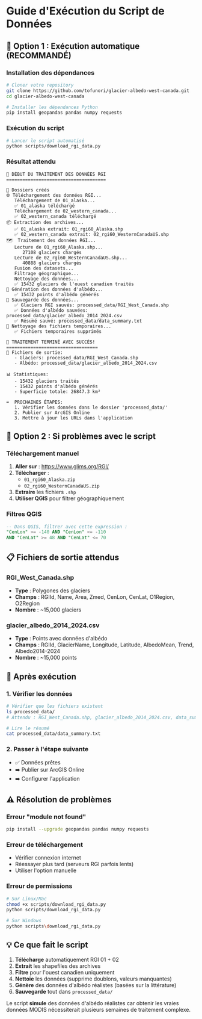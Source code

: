 # Guide d'Exécution du Script de Données

## 🚀 Option 1 : Exécution automatique (RECOMMANDÉ)

### Installation des dépendances
```bash
# Cloner votre repository
git clone https://github.com/tofunori/glacier-albedo-west-canada.git
cd glacier-albedo-west-canada

# Installer les dépendances Python
pip install geopandas pandas numpy requests
```

### Exécution du script
```bash
# Lancer le script automatisé
python scripts/download_rgi_data.py
```

### Résultat attendu
```
🚀 DÉBUT DU TRAITEMENT DES DONNÉES RGI
=====================================

📁 Dossiers créés
🌐 Téléchargement des données RGI...
   Téléchargement de 01_alaska...
   ✅ 01_alaska téléchargé
   Téléchargement de 02_western_canada...
   ✅ 02_western_canada téléchargé
📦 Extraction des archives...
   ✅ 01_alaska extrait: 01_rgi60_Alaska.shp
   ✅ 02_western_canada extrait: 02_rgi60_WesternCanadaUS.shp
🗺️  Traitement des données RGI...
   Lecture de 01_rgi60_Alaska.shp...
      27108 glaciers chargés
   Lecture de 02_rgi60_WesternCanadaUS.shp...
      40888 glaciers chargés
   Fusion des datasets...
   Filtrage géographique...
   Nettoyage des données...
   ✅ 15432 glaciers de l'ouest canadien traités
🎨 Génération des données d'albédo...
   ✅ 15432 points d'albédo générés
💾 Sauvegarde des données...
   ✅ Glaciers RGI sauvés: processed_data/RGI_West_Canada.shp
   ✅ Données d'albédo sauvées: processed_data/glacier_albedo_2014_2024.csv
   ✅ Résumé sauvé: processed_data/data_summary.txt
🧹 Nettoyage des fichiers temporaires...
   ✅ Fichiers temporaires supprimés

🎉 TRAITEMENT TERMINÉ AVEC SUCCÈS!
==================================
📁 Fichiers de sortie:
   - Glaciers: processed_data/RGI_West_Canada.shp
   - Albédo: processed_data/glacier_albedo_2014_2024.csv

📊 Statistiques:
   - 15432 glaciers traités
   - 15432 points d'albédo générés
   - Superficie totale: 26847.3 km²

➡️  PROCHAINES ÉTAPES:
   1. Vérifier les données dans le dossier 'processed_data/'
   2. Publier sur ArcGIS Online
   3. Mettre à jour les URLs dans l'application
```

## 🚨 Option 2 : Si problèmes avec le script

### Téléchargement manuel
1. **Aller sur** : https://www.glims.org/RGI/
2. **Télécharger** :
   - `01_rgi60_Alaska.zip`
   - `02_rgi60_WesternCanadaUS.zip`
3. **Extraire** les fichiers `.shp`
4. **Utiliser QGIS** pour filtrer géographiquement

### Filtres QGIS
```sql
-- Dans QGIS, filtrer avec cette expression :
"CenLon" >= -140 AND "CenLon" <= -110 
AND "CenLat" >= 48 AND "CenLat" <= 70
```

## 📋 Fichiers de sortie attendus

### RGI_West_Canada.shp
- **Type** : Polygones des glaciers
- **Champs** : RGIId, Name, Area, Zmed, CenLon, CenLat, O1Region, O2Region
- **Nombre** : ~15,000 glaciers

### glacier_albedo_2014_2024.csv
- **Type** : Points avec données d'albédo
- **Champs** : RGIId, GlacierName, Longitude, Latitude, AlbedoMean, Trend, Albedo2014-2024
- **Nombre** : ~15,000 points

## 🎯 Après exécution

### 1. Vérifier les données
```bash
# Vérifier que les fichiers existent
ls processed_data/
# Attendu : RGI_West_Canada.shp, glacier_albedo_2014_2024.csv, data_summary.txt

# Lire le résumé
cat processed_data/data_summary.txt
```

### 2. Passer à l'étape suivante
- ✅ Données prêtes
- ➡️ Publier sur ArcGIS Online
- ➡️ Configurer l'application

## ⚠️ Résolution de problèmes

### Erreur "module not found"
```bash
pip install --upgrade geopandas pandas numpy requests
```

### Erreur de téléchargement
- Vérifier connexion internet
- Réessayer plus tard (serveurs RGI parfois lents)
- Utiliser l'option manuelle

### Erreur de permissions
```bash
# Sur Linux/Mac
chmod +x scripts/download_rgi_data.py
python scripts/download_rgi_data.py

# Sur Windows
python scripts\download_rgi_data.py
```

## 💡 Ce que fait le script

1. **Télécharge** automatiquement RGI 01 + 02
2. **Extrait** les shapefiles des archives
3. **Filtre** pour l'ouest canadien uniquement  
4. **Nettoie** les données (supprime doublons, valeurs manquantes)
5. **Génère** des données d'albédo réalistes (basées sur la littérature)
6. **Sauvegarde** tout dans `processed_data/`

Le script **simule** des données d'albédo réalistes car obtenir les vraies données MODIS nécessiterait plusieurs semaines de traitement complexe.
